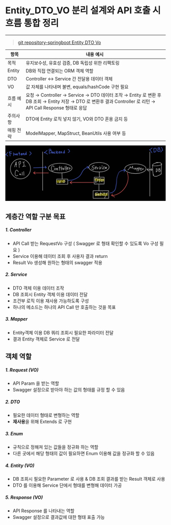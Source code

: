 # Entity_DTO_VO 분리 설계와 API 호출 시 흐름 통합 정리

---

>[git repository-springboot Entity DTO Vo](https://github.com/wonyoung0207/SpringBoot_Entity_DTO_VO)

| 항목      | 내용 예시                                                    |
| --------- | ------------------------------------------------------------ |
| 목적      | 유지보수성, 유효성 검증, DB 독립성 위한 리팩토링             |
| Entity    | DB와 직접 연결되는 ORM 객체 역할                             |
| DTO       | Controller ↔ Service 간 전달용 데이터 객체                   |
| VO        | 값 자체를 나타내며 불변, equals/hashCode 구현 필요           |
| 흐름 예시 | 요청 → Controller → Service → DTO 데이터 조작 → Entity 로 변환 후 DB 조회 →  Entity 저장 →  DTO 로 변환후 결과 Controller 로 리턴 → API Call Response 형태로 응답 |
| 주의사항  | DTO에 Entity 로직 넣지 않기, VO와 DTO 혼용 금지 등           |
| 매핑 전략 | ModelMapper, MapStruct, BeanUtils 사용 여부 등               |

<img src="./images/Entity_DTO_VO구조.jpg" width="700">

## 계층간 역할 구분 목표 

##### 1. Controller 

- API Call 받는 RequestVo 구성 ( Swagger 로 형태 확인할 수 있도록 Vo 구성 필요 )
- Service 이용해 데이터 조회 후 사용자 결과 return 
- Result Vo 생성해 원하는 형태의 swagger 적용 

##### 2. Service

- DTO 객체 이용 데이터 조작
- DB 조회시 Entity 객체 이용 데이터 전달 
- 조건부 로직 이용 재사용 가능하도록 구성 
- 하나의 메소드는 하나의 API Call 만 호출하는 것을 목표

##### 3. Mapper

- Entity객체 이용 DB 쿼리 조회시 필요한 파라미터 전달 
- 결과 Entity 객체로 Service 로 전달 

## 객체 역할 

##### 1. Request (VO)

- API Param 을 받는 역할 
- Swagger 설정으로 받아야 하는 값의 형태를 규정 할 수 있음 

##### 2. DTO

- 필요한 데이터 형태로 변형하는 역할 
- **재사용**을 위해 Extends 로 구현 

##### 3. Enum

- 규칙으로 정해져 있는 값들을 정규화 하는 역할
- 다른 곳에서 해당 형태의 값이 필요하면 Enum 이용해 값을 정규화 할 수 있음  

##### 4. Entity (VO)

- DB 조회시 필요한 Parameter 로 사용 & DB 조회 결과를 받는 Result 객체로 사용 
- DTO 를 이용해 Service 단에서 형태를 변형해 데이터 가공

##### 5. Response (VO)

- API Response 를 나타내는 역할 
- Swagger 설정으로 결과값에 대한 형태 표출 가능 